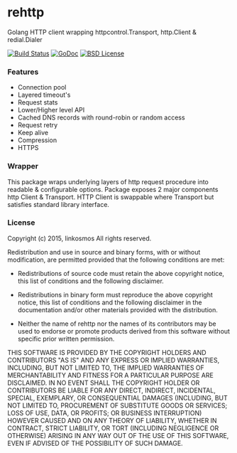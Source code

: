 # rehttp
Golang HTTP client wrapping httpcontrol.Transport, http.Client &amp; redial.Dialer

[![Build Status](https://travis-ci.org/linkosmos/rehttp.svg?branch=master)](https://travis-ci.org/linkosmos/rehttp)
[![GoDoc](http://godoc.org/github.com/linkosmos/rehttp?status.svg)](http://godoc.org/github.com/linkosmos/rehttp)
[![BSD License](http://img.shields.io/badge/license-BSD-blue.svg)](http://opensource.org/licenses/BSD-3-Clause)

### Features

 - Connection pool
 - Layered timeout's
 - Request stats
 - Lower/Higher level API
 - Cached DNS records with round-robin or random access
 - Request retry
 - Keep alive
 - Compression
 - HTTPS

### Wrapper

This package wraps underlying layers of http request procedure into readable & configurable options.
Package exposes 2 major components http Client & Transport.
HTTP Client is swappable where Transport but satisfies standard library interface.

### License

Copyright (c) 2015, linkosmos
All rights reserved.

Redistribution and use in source and binary forms, with or without
modification, are permitted provided that the following conditions are met:

* Redistributions of source code must retain the above copyright notice, this
  list of conditions and the following disclaimer.

* Redistributions in binary form must reproduce the above copyright notice,
  this list of conditions and the following disclaimer in the documentation
  and/or other materials provided with the distribution.

* Neither the name of rehttp nor the names of its
  contributors may be used to endorse or promote products derived from
  this software without specific prior written permission.

THIS SOFTWARE IS PROVIDED BY THE COPYRIGHT HOLDERS AND CONTRIBUTORS "AS IS"
AND ANY EXPRESS OR IMPLIED WARRANTIES, INCLUDING, BUT NOT LIMITED TO, THE
IMPLIED WARRANTIES OF MERCHANTABILITY AND FITNESS FOR A PARTICULAR PURPOSE ARE
DISCLAIMED. IN NO EVENT SHALL THE COPYRIGHT HOLDER OR CONTRIBUTORS BE LIABLE
FOR ANY DIRECT, INDIRECT, INCIDENTAL, SPECIAL, EXEMPLARY, OR CONSEQUENTIAL
DAMAGES (INCLUDING, BUT NOT LIMITED TO, PROCUREMENT OF SUBSTITUTE GOODS OR
SERVICES; LOSS OF USE, DATA, OR PROFITS; OR BUSINESS INTERRUPTION) HOWEVER
CAUSED AND ON ANY THEORY OF LIABILITY, WHETHER IN CONTRACT, STRICT LIABILITY,
OR TORT (INCLUDING NEGLIGENCE OR OTHERWISE) ARISING IN ANY WAY OUT OF THE USE
OF THIS SOFTWARE, EVEN IF ADVISED OF THE POSSIBILITY OF SUCH DAMAGE.
